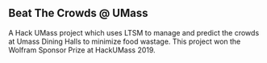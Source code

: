 ## Beat The Crowds @ UMass
A Hack UMass project which uses LTSM to manage and predict the crowds at Umass Dining Halls to minimize food wastage.
This project won the Wolfram Sponsor Prize at HackUMass 2019.
